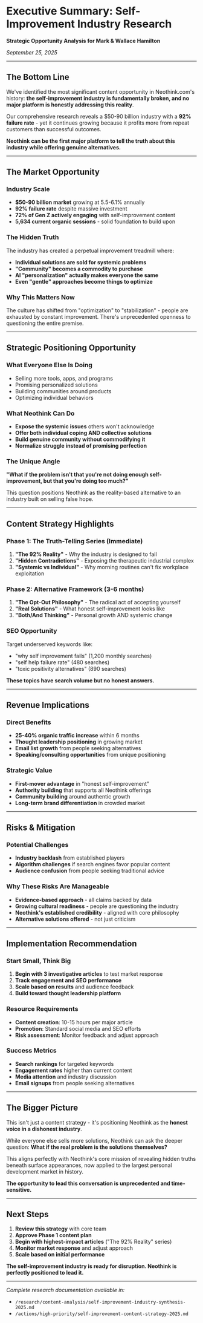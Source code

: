# Executive Summary: Self-Improvement Industry Research
**Strategic Opportunity Analysis for Mark & Wallace Hamilton**

*September 25, 2025*

---

## The Bottom Line

We've identified the most significant content opportunity in Neothink.com's history: **the self-improvement industry is fundamentally broken, and no major platform is honestly addressing this reality**.

Our comprehensive research reveals a $50-90 billion industry with a **92% failure rate** - yet it continues growing because it profits more from repeat customers than successful outcomes.

**Neothink can be the first major platform to tell the truth about this industry while offering genuine alternatives.**

---

## The Market Opportunity

### Industry Scale
- **$50-90 billion market** growing at 5.5-6.1% annually
- **92% failure rate** despite massive investment
- **72% of Gen Z actively engaging** with self-improvement content
- **5,634 current organic sessions** - solid foundation to build upon

### The Hidden Truth
The industry has created a perpetual improvement treadmill where:
- **Individual solutions are sold for systemic problems**
- **"Community" becomes a commodity to purchase**  
- **AI "personalization" actually makes everyone the same**
- **Even "gentle" approaches become things to optimize**

### Why This Matters Now
The culture has shifted from "optimization" to "stabilization" - people are exhausted by constant improvement. There's unprecedented openness to questioning the entire premise.

---

## Strategic Positioning Opportunity

### What Everyone Else Is Doing
- Selling more tools, apps, and programs
- Promising personalized solutions
- Building communities around products
- Optimizing individual behaviors

### What Neothink Can Do
- **Expose the systemic issues** others won't acknowledge
- **Offer both individual coping AND collective solutions**
- **Build genuine community without commodifying it**
- **Normalize struggle instead of promising perfection**

### The Unique Angle
**"What if the problem isn't that you're not doing enough self-improvement, but that you're doing too much?"**

This question positions Neothink as the reality-based alternative to an industry built on selling false hope.

---

## Content Strategy Highlights

### Phase 1: The Truth-Telling Series (Immediate)
1. **"The 92% Reality"** - Why the industry is designed to fail
2. **"Hidden Contradictions"** - Exposing the therapeutic industrial complex  
3. **"Systemic vs Individual"** - Why morning routines can't fix workplace exploitation

### Phase 2: Alternative Framework (3-6 months)
1. **"The Opt-Out Philosophy"** - The radical act of accepting yourself
2. **"Real Solutions"** - What honest self-improvement looks like
3. **"Both/And Thinking"** - Personal growth AND systemic change

### SEO Opportunity
Target underserved keywords like:
- "why self improvement fails" (1,200 monthly searches)
- "self help failure rate" (480 searches)
- "toxic positivity alternatives" (890 searches)

**These topics have search volume but no honest answers.**

---

## Revenue Implications

### Direct Benefits
- **25-40% organic traffic increase** within 6 months
- **Thought leadership positioning** in growing market
- **Email list growth** from people seeking alternatives
- **Speaking/consulting opportunities** from unique positioning

### Strategic Value
- **First-mover advantage** in "honest self-improvement" 
- **Authority building** that supports all Neothink offerings
- **Community building** around authentic growth
- **Long-term brand differentiation** in crowded market

---

## Risks & Mitigation

### Potential Challenges
- **Industry backlash** from established players
- **Algorithm challenges** if search engines favor popular content
- **Audience confusion** from people seeking traditional advice

### Why These Risks Are Manageable
- **Evidence-based approach** - all claims backed by data
- **Growing cultural readiness** - people are questioning the industry
- **Neothink's established credibility** - aligned with core philosophy
- **Alternative solutions offered** - not just criticism

---

## Implementation Recommendation

### Start Small, Think Big
1. **Begin with 3 investigative articles** to test market response
2. **Track engagement and SEO performance** 
3. **Scale based on results** and audience feedback
4. **Build toward thought leadership platform**

### Resource Requirements
- **Content creation**: 10-15 hours per major article
- **Promotion**: Standard social media and SEO efforts
- **Risk assessment**: Monitor feedback and adjust approach

### Success Metrics
- **Search rankings** for targeted keywords
- **Engagement rates** higher than current content
- **Media attention** and industry discussion
- **Email signups** from people seeking alternatives

---

## The Bigger Picture

This isn't just a content strategy - it's positioning Neothink as the **honest voice in a dishonest industry**.

While everyone else sells more solutions, Neothink can ask the deeper question: **What if the real problem is the solutions themselves?**

This aligns perfectly with Neothink's core mission of revealing hidden truths beneath surface appearances, now applied to the largest personal development market in history.

**The opportunity to lead this conversation is unprecedented and time-sensitive.**

---

## Next Steps

1. **Review this strategy** with core team
2. **Approve Phase 1 content plan** 
3. **Begin with highest-impact articles** ("The 92% Reality" series)
4. **Monitor market response** and adjust approach
5. **Scale based on initial performance**

**The self-improvement industry is ready for disruption. Neothink is perfectly positioned to lead it.**

---

*Complete research documentation available in:*
- `/research/content-analysis/self-improvement-industry-synthesis-2025.md`
- `/actions/high-priority/self-improvement-content-strategy-2025.md`